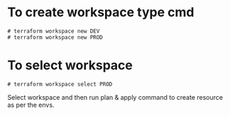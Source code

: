 # To create workspace type cmd

```
# terraform workspace new DEV       
# terraform workspace new PROD
```

# To select workspace
```
# terraform workspace select PROD    
```
Select workspace and then run plan & apply command to create resource as per the envs.


